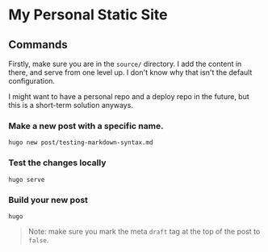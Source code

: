# My Personal Static Site
## Commands

Firstly, make sure you are in the `source/` directory. I add the content in there, and serve from one level up. I don't know why that isn't the default configuration.

I might want to have a personal repo and a deploy repo in the future, but this is a short-term solution anyways.

### Make a new post with a specific name.
```
hugo new post/testing-markdown-syntax.md
```
### Test the changes locally
```
hugo serve
```
### Build your new post
```
hugo
```
>Note: make sure you mark the meta `draft` tag at the top of the post to `false`.